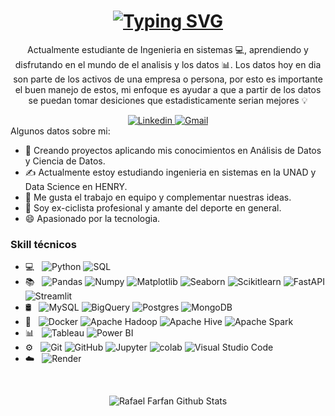 <h1 align="center" >
 <a href="https://git.io/typing-svg"><img src="https://readme-typing-svg.demolab.com?font=Righteous&size=35&center=true&vCenter=true&width=500&height=70&duration=5000&lines=Hola+👋;Me+llamo+David+💻" alt="Typing SVG" /></a>
</h1> 

<p align="center"> Actualmente estudiante de Ingenieria en sistemas 💻, aprendiendo y disfrutando en el mundo de el analisis y los datos 📊. Los datos hoy en dia son parte de los activos de una empresa o persona, por esto es importante el buen manejo de estos, mi enfoque es ayudar a que a partir de los datos se puedan tomar desiciones que estadisticamente serian mejores 💡</p>

<div align="center">
  <a href='https://www.linkedin.com/in/david-villamizar-a6357923a/'>
    <img src="https://img.shields.io/badge/LinkedIn-0077B5?style=for-the-badge&logo=linkedin&logoColor=white"alt="Linkedin"/>
  </a>
  <a href='mailto:davidvilla042211@gmail.com'>
    <img src="https://img.shields.io/badge/Gmail-D14836?style=for-the-badge&logo=gmail&logoColor=white" alt="Gmail"/>
  </a>
</div>
Algunos datos sobre mi:

- 🔭 Creando proyectos aplicando mis conocimientos en Análisis de Datos y Ciencia de Datos.
- ✍ Actualmente estoy estudiando ingenieria en sistemas en la UNAD y Data Science en HENRY.
- 👯 Me gusta el trabajo en equipo y complementar nuestras ideas.
- 🎾 Soy ex-ciclista profesional y amante del deporte en general.
- 😄 Apasionado por la tecnologia.

### Skill técnicos

- 💻 &nbsp;
  ![Python](https://img.shields.io/badge/-Python-333333?style=flat&logo=python)
  ![SQL](https://img.shields.io/badge/-SQL-333333?style=flat&logo=sql)
- 📚 &nbsp;
  ![Pandas](https://img.shields.io/badge/-Pandas-333333?style=flat&logo=pandas)
  ![Numpy](https://img.shields.io/badge/-Numpy-333333?style=flat&logo=numpy)
  ![Matplotlib](https://img.shields.io/badge/-Matplotlib-333333?style=flat&logo=matplotlib)
  ![Seaborn](https://img.shields.io/badge/-Seaborn-333333?style=flat&logo=seaborn)
  ![Scikitlearn](https://img.shields.io/badge/-Scikitlearn-333333?style=flat&logo=scikitlearn)
  ![FastAPI](https://img.shields.io/badge/-FastAPI-333333?style=flat&logo=fastapi)
  ![Streamlit](https://img.shields.io/badge/-Streamlit-333333?style=flat&logo=streamlit)
- 🛢 &nbsp;
  ![MySQL](https://img.shields.io/badge/-MySQL-333333?style=flat&logo=MySQL)
  ![BigQuery](https://img.shields.io/badge/-BigQuery-333333?style=flat&logo=bigquery)
  ![Postgres](https://img.shields.io/badge/-Postgres-333333?style=flat&logo=postgresql)
  ![MongoDB](https://img.shields.io/badge/-MongoDB-333333?style=flat&logo=mongodb)
- 🔧 &nbsp;
  ![Docker](https://img.shields.io/badge/-Docker-333333?style=flat&logo=docker)
  ![Apache Hadoop](https://img.shields.io/badge/-Apache%20Hadoop-333333?style=flat&logo=apache-hadoop)
  ![Apache Hive](https://img.shields.io/badge/-Apache%20Hive-333333?style=flat&logo=apache-hive)
  ![Apache Spark](https://img.shields.io/badge/-Apache%20Spark-333333?style=flat&logo=apache-spark)
- 📊 &nbsp;
  ![Tableau](https://img.shields.io/badge/-Tableau-333333?style=flat&logo=tableau)
  ![Power BI](https://img.shields.io/badge/-Power%20BI-333333?style=flat&logo=powerbi)
- ⚙️ &nbsp;
  ![Git](https://img.shields.io/badge/-Git-333333?style=flat&logo=git)
  ![GitHub](https://img.shields.io/badge/-GitHub-333333?style=flat&logo=github)
  ![Jupyter](https://img.shields.io/badge/-Jupyter-333333?style=flat&logo=jupyter)
  ![colab](https://img.shields.io/badge/-colab-333333?style=flat&logo=colabbadge)
  ![Visual Studio Code](https://img.shields.io/badge/-Visual%20Studio%20Code-333333?style=flat&logo=visual-studio-code&logoColor=007ACC)
- ☁️ &nbsp;
  ![Render](https://img.shields.io/badge/-Render-333333?style=flat&logo=render)




</h3>

<br>

<p align="center">
  <img src="https://github-readme-stats.vercel.app/api?username=RafaelFAPROGRA&theme=dark&show_icons=true" alt="Rafael Farfan Github Stats"></img></center>


<br />
